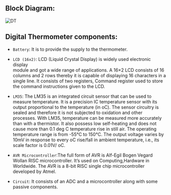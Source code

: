 ## Block Diagram:

![DT](https://user-images.githubusercontent.com/80105220/154845541-461e7bb9-b259-494d-904b-7dabd4cc8a1a.jpg)


## Digital Thermometer components:
* `Battery`: It is to provide the supply to the thermometer.

* `LCD (16x2)`: LCD (Liquid Crystal Display) is widely used electronic display  
  module and got a wide range of applications. 
  A 16×2 LCD consists of 16 columns and 2 rows thereby it is capable of displaying 16 characters in a single line. 
  It consists of two registers, Command register used to store the command instructions given to the LCD.

* `LM35`: The LM35 is an integrated circuit sensor that can be used to measure temperature. 
  It is a precision IC temperature sensor with its output proportional to the temperature (in oC). 
  The sensor circuitry is sealed and therefore it is not subjected to oxidation and other processes.
  With  LM35,  temperature  can be  measured  more  accurately  than  with  a thermistor. 
  It  also  possess  low  self-heating  and  does  not  cause  more  than  0.1 deg C temperature rise in still air. 
  The operating temperature range is from -55°C to 150°C. 
  The output voltage varies by 10mV in response to every oC rise/fall in ambient temperature, i.e., its scale factor is 0.01V/ oC. 

* `AVR Microcontroller`:The full form of AVR is Alf-Egil Bogen Vegard Wollan RISC 
  microcontroller. It’s used on Computing,Hardware in Worldwide. 
  The AVR is a 8-bit RISC single chip microcontroller developed by Atmel. 

* `Circuit`: It consists of an ADC and a microcontroller along with some passive 
  components.
